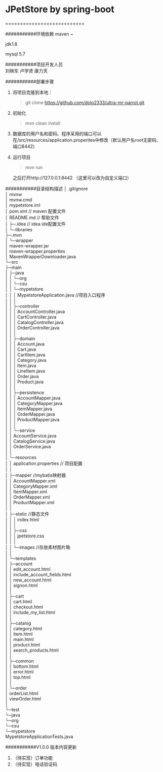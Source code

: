# JPetStore by spring-boot
===========================

###########环境依赖
maven ~

jdk1.8

mysql 5.7



###########项目开发人员    
刘映东
卢学贤
康力天



###########部署步骤



1. 将项目克隆到本地：

   > git clone https://github.com/dolo2333/ultra-mr-parrot.git

2. 初始化

   > mvn clean install

3. 数据库的用户名和密码、程序采用的端口可以在/src/resources/application.properites中修改（默认用户名root无密码、端口8442）

4. 运行项目

   > mvn run

   之后打开http://127.0.0.1:8442 （这里可以改为自定义端口）

   

###########目录结构描述
│  .gitignore  
│  mvnw  
│  mvnw.cmd  
│  mypetstore.iml  			
│  pom.xml             		 // maven 配置文件  
│  README.md               // 帮助文件  
│
├─.idea							// idea ide配置文件  
│  └─libraries  
├─.mvn  
│  └─wrapper  
│          maven-wrapper.jar  
│          maven-wrapper.properties  
│          MavenWrapperDownloader.java  
└─src  
    ├─main  
    │  ├─java  
    │  │  └─org  
    │  │      └─csu  
    │  │          └─mypetstore  
    │  │              │  MypetstoreApplication.java	//项目入口程序  
    │  │              │  
    │  │              ├─controller  
    │  │              │      AccountController.java  
    │  │              │      CartController.java  
    │  │              │      CatalogController.java  
    │  │              │      OrderController.java  
    │  │              │  
    │  │              ├─domain  
    │  │              │      Account.java  
    │  │              │      Cart.java  
    │  │              │      CartItem.java  
    │  │              │      Category.java  
    │  │              │      Item.java  
    │  │              │      LineItem.java  
    │  │              │      Order.java  
    │  │              │      Product.java  
    │  │              │  
    │  │              ├─persistence  
    │  │              │      AccountMapper.java  
    │  │              │      CategoryMapper.java  
    │  │              │      ItemMapper.java  
    │  │              │      OrderMapper.java  
    │  │              │      ProductMapper.java  
    │  │              │  
    │  │              └─service  
    │  │                      AccountService.java  
    │  │                      CatalogService.java  
    │  │                      OrderService.java  
    │  │  
    │  └─resources  
    │      │  application.properties						// 项目配置  
    │      │  
    │      ├─mapper												//mybatis映射器  
    │      │      AccountMapper.xml  
    │      │      CategoryMapper.xml  
    │      │      ItemMapper.xml  
    │      │      OrderMapper.xml  
    │      │      ProductMapper.xml  
    │      │  
    │      ├─static													//静态文件  
    │      │  │  index.html  
    │      │  │  
    │      │  ├─css  
    │      │  │      jpetstore.css  
    │      │  │  
    │      │  └─images												//存放素材图片略  
    │      │  
    │      └─templates  
    │          ├─account  
    │          │      edit_account.html  
    │          │      include_account_fields.html  
    │          │      new_account.html  
    │          │      signon.html  
    │          │  
    │          ├─cart  
    │          │      cart.html  
    │          │      checkout.html  
    │          │      include_my_list.html  
    │          │  
    │          ├─catalog  
    │          │      category.html  
    │          │      item.html  
    │          │      main.html  
    │          │      product.html  
    │          │      search_products.html  
    │          │  
    │          ├─common  
    │          │      bottom.html  
    │          │      error.html  
    │          │      top.html  
    │          │  
    │          └─order  
    │                  orderList.html  
    │                  viewOrder.html  
    │  
    └─test  
        └─java  
             └─org  
                └─csu  
                    └─mypetstore  
                            MypetstoreApplicationTests.java  

###########V1.0.0 版本内容更新

1. （待实现）订单功能
2. （待实现）电话验证码

